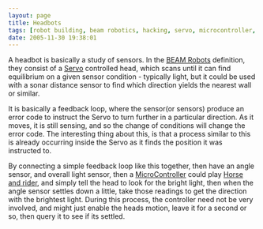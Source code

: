 ```yaml
---
layout: page
title: Headbots
tags: [robot building, beam robotics, hacking, servo, microcontroller, electronics]
date: 2005-11-30 19:38:01
---
```

A headbot is basically a study of sensors. In the [BEAM Robots](/wiki/beam_robots.html "Biology, Electronics, Aesthetics and Mechanics") definition, they consist of a [Servo](/wiki/servo_motor "Servo Motor") controlled head, which scans until it can find equilibrium on a given sensor condition - typically light, but it could be used with a sonar distance sensor to find which direction yields the nearest wall or similar.

It is basically a feedback loop, where the sensor(or sensors) produce an error code to instruct the Servo to turn further in a particular direction. As it moves, it is still sensing, and so the change of conditions will change the error code. The interesting thing about this, is that a process similar to this is already occurring inside the Servo as it finds the position it was instructed to.

By connecting a simple feedback loop like this together, then have an angle sensor, and overall light sensor, then a [MicroController](/wiki/microcontroller.html) could play [Horse and rider](/wiki/horse_and_rider.html "One system takes high-level control of a lower level system"), and simply tell the head to look for the bright light, then when the angle sensor settles down a little, take those readings to get the direction with the brightest light. During this process, the controller need not be very involved, and might just enable the heads motion, leave it for a second or so, then query it to see if its settled.
